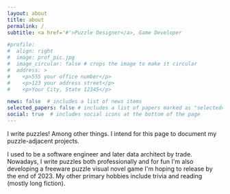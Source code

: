 ```yaml
---
layout: about
title: about
permalink: /
subtitle: <a href='#'>Puzzle Designer</a>, Game Developer

#profile:
#  align: right
#  image: prof_pic.jpg
#  image_circular: false # crops the image to make it circular
#  address: >
#    <p>555 your office number</p>
#    <p>123 your address street</p>
#    <p>Your City, State 12345</p>

news: false  # includes a list of news items
selected_papers: false # includes a list of papers marked as "selected={true}"
social: true  # includes social icons at the bottom of the page
---
```


I write puzzles! Among other things. I intend for this page to document my puzzle-adjacent projects.

I used to be a software engineer and later data architect by trade. Nowadays, I write puzzles both professionally and for fun I'm also developing a freeware puzzle visual novel game I'm hoping to release by the end of 2023. My other primary hobbies include trivia and reading (mostly long fiction).